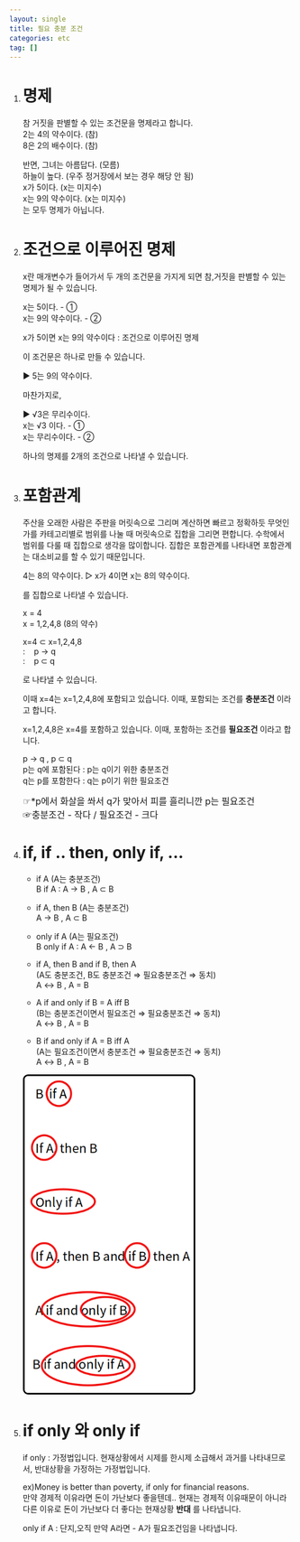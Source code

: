 ```yaml
---
layout: single
title: 필요 충분 조건
categories: etc
tag: []
---
```


1. # 명제
   참 거짓을 판별할 수 있는 조건문을 명제라고 합니다.  
   2는 4의 약수이다. (참)   
   8은 2의 배수이다. (참)

   반면, 
   그녀는 아름답다. (모름)   
   하늘이 높다. (우주 정거장에서 보는 경우 해당 안 됨)   
   x가 5이다. (x는 미지수)   
   x는 9의 약수이다. (x는 미지수)   
   는 모두 명제가 아닙니다.   

1. # 조건으로 이루어진 명제
   x란 매개변수가 들어가서 두 개의 조건문을 가지게 되면 참,거짓을 판별할 수 있는 명제가 될 수 있습니다.   

   x는 5이다. - ①   
   x는 9의 약수이다. - ②   

   x가 5이면 x는 9의 약수이다 : 조건으로 이루어진 명제

   이 조건문은 하나로 만들 수 있습니다.   
    
   ▶ 5는 9의 약수이다.

   마찬가지로,   

   ▶ √3은 무리수이다.   
   x는 √3 이다. - ①   
   x는 무리수이다. - ②   
   
   하나의 명제를 2개의 조건으로 나타낼 수 있습니다.

1. # 포함관계   
   주산을 오래한 사람은 주판을 머릿속으로 그리며 계산하면 빠르고 정확하듯 무엇인가를 카테고리별로 범위를 나눌 때 머릿속으로 집합을 그리면 편합니다. 수학에서 범위를 다룰 때 집합으로 생각을 많이합니다. 집합은 포함관계를 나타내면 포함관계는 대소비교를 할 수 있기 때문입니다.   

   4는 8의 약수이다. ▷ x가 4이면 x는 8의 약수이다.   

   를 집합으로 나타낼 수 있습니다.   

   x = 4   
   x = 1,2,4,8 (8의 약수)    

   x=4 ⊂ x=1,2,4,8   
   : &nbsp;&nbsp;&nbsp;p  →  q   
   : &nbsp;&nbsp;&nbsp;p  ⊂  q   

   로 나타낼 수 있습니다.   

   이때 x=4는 x=1,2,4,8에 포함되고 있습니다. 이때, 포함되는 조건를 __충분조건__ 이라고 합니다.   

   x=1,2,4,8은 x=4를 포함하고 있습니다. 이때, 포함하는 조건를 __필요조건__ 이라고 합니다.   

   p → q , p ⊂ q   
   p는 q에 포함된다 : p는 q이기 위한 충분조건   
   q는 p를 포함한다 : q는 p이기 위한 필요조건   

   <span style="font-size:16px">☞*p에서 화살을 쏴서 q가 맞아서 피를 흘리니깐 p는 필요조건   
   ☞충분조건 - 작다 / 필요조건 - 크다</span>

1. # if, if .. then, only if, ...
   - if A (A는 충분조건)   
   B if A : A → B , A ⊂ B   

   - if A, then B (A는 충분조건)   
   A → B , A ⊂ B   

   - only if A (A는 필요조건)   
   B only if A : A ← B , A ⊃ B   

   - if A, then B and if B, then A   
   (A도 충분조건, B도 충분조건 ⇒ 필요충분조건 ⇒ 동치)   
   A ↔ B , A = B   

   - A if and only if B = A iff B   
   (B는 충분조건이면서 필요조건 ⇒ 필요충분조건 ⇒ 동치)   
   A ↔ B , A = B   

   - B if and only if A  = B iff A   
   (A는 필요조건이면서 충분조건 ⇒ 필요충분조건 ⇒ 동치)   
   A ↔ B , A = B   

    <img src="../../imgs/etc/if_then_only.png" style="border:3px solid black;border-radius:9px;width:300px">   

1. # if only 와 only if
   if only : 가정법입니다. 현재상황에서 시제를 한시제 소급해서 과거를 나타내므로서, 반대상황을 가정하는 가정법입니다.   

   ex)Money is better than poverty, if only for financial reasons.   
   만약 경제적 이유라면 돈이 가난보다 좋을텐데.. 현재는 경제적 이유때문이 아니라 다른 이유로 돈이 가난보다 더 좋다는 현재상황 __반대__ 를 나타냅니다.   

   only if A : 단지,오직 만약 A라면 - A가 필요조건임을 나타냅니다.   



    
